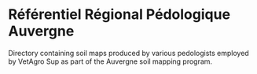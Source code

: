 # Référentiel Régional Pédologique Auvergne
Directory containing soil maps produced by various pedologists employed by VetAgro Sup as part of the Auvergne soil mapping program.
